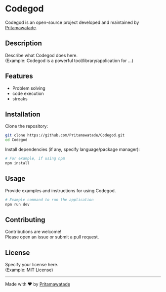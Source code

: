 # Codegod

Codegod is an open-source project developed and maintained by [Pritamawatade](https://github.com/Pritamawatade).

## Description

Describe what Codegod does here.  
(Example: Codegod is a powerful tool/library/application for ...)

## Features

- Problem solving
- code execution
- streaks

## Installation

Clone the repository:
```bash
git clone https://github.com/Pritamawatade/Codegod.git
cd Codegod
```

Install dependencies (if any, specify language/package manager):
```bash
# For example, if using npm
npm install
```

## Usage

Provide examples and instructions for using Codegod.

```bash
# Example command to run the application
npm run dev
```

## Contributing

Contributions are welcome!  
Please open an issue or submit a pull request.

## License

Specify your license here.  
(Example: MIT License)

---

Made with ❤️ by [Pritamawatade](https://github.com/Pritamawatade)

